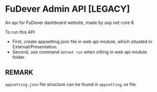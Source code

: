 # FuDever Admin API [LEGACY]
An api for FuDever dashboard website, made by asp net core 8

To run this API 
- First, create appsetting.json file in web api module, which situated in External/Presentation.
- Second, use command ```dotnet run``` when sitting in web api module folder.

## REMARK
```appsetting.json``` file structure can be found in ```appsetting.md``` file.
